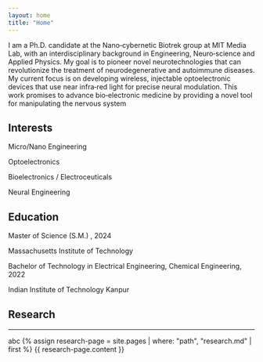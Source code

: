 ```yaml
---
layout: home
title: "Home"
---
```

I am a Ph.D. candidate at the Nano‑cybernetic Biotrek group at MIT Media Lab, with an interdisciplinary background in Engineering, Neuro‑science and Applied Physics. My goal is to pioneer novel neurotechnologies that can revolutionize the treatment of neurodegenerative and autoimmune diseases. My current focus is on developing wireless, injectable optoelectronic devices that use near infra‑red light for precise neural modulation. This work promises to advance bio‑electronic medicine by providing a novel tool for manipulating the nervous system

## Interests

<i class="fa fa-book"></i> Micro/Nano Engineering

<i class="fa fa-book"></i> Optoelectronics

<i class="fa fa-book"></i> Bioelectronics / Electroceuticals

<i class="fa fa-book"></i> Neural Engineering

## Education

<i class="fa fa-graduation-cap"></i> Master of Science (S.M.) , 2024

Massachusetts Institute of Technology

<i class="fa fa-graduation-cap"></i> Bachelor of Technology in Electrical Engineering, Chemical Engineering, 2022

Indian Institute of Technology Kanpur

## Research

<hr style="width:100%; margin-left:0; border:0; border-top:1px solid #eee;">

abc
{% assign research-page = site.pages | where: "path", "research.md" | first %}
{{ research-page.content }}


